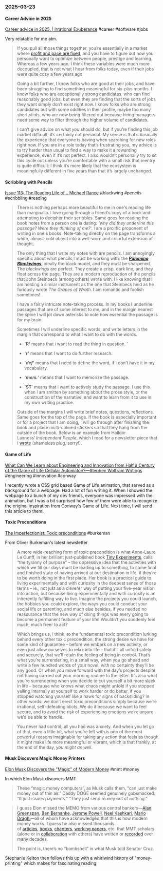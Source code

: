 ### 2025-03-23
#### Career Advice in 2025
[Career advice in 2025. \| Irrational Exuberance](https://lethain.com/career-advice-2025/) #career #software #jobs 

Very relatable for me atm.

> If you pull all those things together, you’re essentially in a market where [profit and pace are fixed](https://lethain.com/forty-year-career/), and you have to figure out how you personally want to optimize between people, prestige and learning. Whereas a few years ago, I think these variables were much more decoupled, that is not what I hear from folks today, even if their jobs were quite cozy a few years ago.
> 
> Going a bit further, I know folks who are good at their jobs, and have been struggling to find something meaningful for six-plus months. I know folks who are exceptionally strong candidates, who can find reasonably good jobs, but even they are finding that the sorts of jobs they want simply don’t exist right now. I know folks who are strong candidates but with some oddities in their profile, maybe too many short stints, who are now being filtered out because hiring managers need some way to filter through the higher volume of candidates.
> 
> I can’t give advice on what _you_ should do, but if you’re finding this job market difficult, it’s certainly not personal. My sense is that’s basically the experience that everyone is having when searching for new roles right now. If you are in a role today that’s frustrating you, my advice is to try harder than usual to find a way to make it a rewarding experience, even if it’s not perfect. I also wouldn’t personally try to sit this cycle out unless you’re comfortable with a small risk that reentry is quite difficult: I think it’s more likely that the ecosystem is meaningfully different in five years than that it’s largely unchanged.

#### Scribbling with Pencils
[Issue 113: The Reading Life of... Michael Rance](https://petya.substack.com/p/issue-113-the-reading-life-of-michael) #blackwing #pencils #scribbling #reading 

> There is nothing perhaps more beautiful to me in one's reading life than marginalia. I love going through a friend's copy of a book and attempting to decipher their scribbles. Same goes for reading the book notes from a person one is dating: _'why did they underline this passage? Were they thinking of me?_'. I am a prolific proponent of writing in one's books. Note-taking directly on the page transforms a white, almost-cold object into a well-worn and colorful extension of thought.
> 
> The only thing that I write my notes with are pencils. I am annoyingly specific about what pencils I must be working with: the _**[Palomino Blackwings](https://blackwing602.com/products/blackwing-602-set-of-12?_pos=2&_sid=2921d3d66&_ss=r)**_, ideally the black model, and they must be sharpened. The _blackwings_ are perfect. They create a crisp, dark line, and they float across the page. They are a modern reproduction of the pencils that John Steinbeck (among others) wrote with. I like knowing that I am holding a similar instrument as the one that Steinbeck held as he furiously wrote _The Grapes of Wrath_. I am romantic and foolish sometimes!
> 
> I have a fairly intricate note-taking process. In my books I underline passages that are of some interest to me, and in the margin nearest the spine I will jot down asterisks to note how essential the passage is for my brain.
> 
> Sometimes I will underline specific words, and write letters in the margin that correspond to what I want to do with the words.
> 
> - **'R'** means that i want to read the thing in question. '
>     
> - **'r'** means that I want to do further research.
>     
> - **'**_**def**_**'** means that I need to define the word, if I don't have it in my vocabulary.
>     
> - **'**_**mem.**_**'** means that I want to memorize the passage.
>     
> - **'ST**' means that I want to actively study the passage. I use this when I am smitten by something about the prose style, or the construction of the narrative, and want to learn from it to use in my own writing practice.
>     
> 
> Outside of the margins I will write brief notes, questions, reflections. Same goes for the top of the page. If the book is especially important or for a project that I am doing, I will go through after finishing the book and place multi-colored stickers so that they hang from the outside of the book. Below is an example from Halldór Laxness’ _Independent People_, which I read for a newsletter piece that I [wrote](https://michaelrance.substack.com/p/are-there-larger-things-than-independence) (shameless plug, sorry!).

#### Game of Life
[What Can We Learn about Engineering and Innovation from Half a Century of the Game of Life Cellular Automaton?—Stephen Wolfram Writings](https://writings.stephenwolfram.com/2025/03/what-can-we-learn-about-engineering-and-innovation-from-half-a-century-of-the-game-of-life-cellular-automaton/) #engineering #innovation #conway

I recently wrote a CSS grid based Game of Life animation, that served as a background for a webpage. Had a lot of fun writing it. When I showed the webpage to a bunch of my dev friends, everyone was impressed with the animation, but I was a bit surprised how few of them were able to recognize the original inspiration from Conway's Game of Life. Next time, I will send this article to them.

#### Toxic Preconditions
[The Imperfectionist: Toxic preconditions](https://ckarchive.com/b/wvu2hghkkz6xgb9r552rqtn0grxxxh8) #burkeman

From Oliver Burkeman's latest newsletter

> A more wide-reaching form of toxic precondition is what Anne-Laure Le Cunff, in her brilliant just-published book [Tiny Experiments](https://nesslabs.com/book), calls “the tyranny of purpose” – the oppressive idea that the activities with which we fill our days must be leading up to something, to some final and finished state of having arrived at our destination in life, if they’re to be worth doing in the first place. Her book is a practical guide to living experimentally and with curiosity in the deepest sense of those terms – ie., not just as a cleverer way of putting your five-year vision into action, but because living experimentally and with curiosity is an inherently fulfilling way to live. Imagine the projects you could launch, the hobbies you could explore, the ways you could conduct your social life or parenting, and much else besides, if you needed no reassurance that the new way of doing things was every going to become a permanent feature of your life! Wouldn’t you suddenly feel much, much freer to act?
> 
> Which brings us, I think, to the fundamental toxic precondition lurking behind every other toxic precondition: the strong desire we have for some kind of guarantee – before we embark on a new activity, or even just allow ourselves to relax into life – that it’ll all unfold safely and securely, that we’ll retain the feeling of being in control. That’s what you’re surrendering, in a small way, when you go ahead and write a few hundred words of your novel, with no certainty they’ll be any good. Or when you move forward with the day’s projects despite not having carried out your morning routine to the letter. It’s also what you’re surrendering when you decide to cut yourself a bit more slack in life – because who knows what chaos might unfold if you stopped yelling internally at yourself to work harder or do better, if you stopped watching yourself like a hawk for signs of backsliding? In other words: we don’t erect toxic preconditions simply because we’re irrational, self-defeating idiots. We do it because we want to feel secure, and to avoid the risk of experiencing emotions we’re unsure we’d be able to handle.

> You never had control; all you had was anxiety. And when you let go of that, even a little bit, what you’re left with is one of the most powerful reasons imaginable for taking any action that feels as though it might make life more meaningful or vibrant, which is that frankly, at the end of the day, _you might as well._

#### Musk Discovers Magic Money Printers
[Elon Musk Discovers the "Magic" of Modern Money](https://stephaniekelton.substack.com/p/elon-musk-discovers-the-magic-of) #mmt #money 

In which Elon Musk discovers MMT

> These “magic money computers”, as Musk calls them, “can just make money out of thin air.” Daddy DOGE seemed genuinely gobsmacked. “It just issues payments.” “They just send money out of nothing.”

> I guess Elon missed the MEMO from various central bankers—[Alan Greenspan](https://youtu.be/BWo0HvPpEtw?si=PZm_Opdvp6qQ-AdQ), [Ben Bernanke](https://www.youtube.com/watch?v=U_bjDAZazWU&ab_channel=AlessandroDelPrete), [Jerome Powell](https://www.youtube.com/watch?v=mrjoElG8KGI&ab_channel=wonkmonk), [Neel Kashkari](https://www.youtube.com/watch?v=ZN4vmZSPkFQ&ab_channel=PlanXRP), [Mario Draghi](https://www.youtube.com/watch?v=_fF3pNTtmfc&ab_channel=SusoMedin)—all of whom have acknowledged that this is how modern money works. I guess he also missed thousands of [articles](https://academic.oup.com/cje/article-abstract/25/2/149/1729798?redirectedFrom=PDF), [books](https://www.amazon.com/Making-Money-Work-Us-America/dp/1509554262), [chapters](https://www.amazon.com/State-Market-Euro-Chartalism-Metallism/dp/1843761564), [working papers](https://www.levyinstitute.org/pubs/wp_792.pdf), etc. that MMT scholars (alone or in [collaboration](https://papers.ssrn.com/sol3/papers.cfm?abstract_id=4890683) with others) have written or [recorded](https://www.youtube.com/watch?v=7cLDFjTt4Bs&ab_channel=ModernMoneyLab) over many decades.
> 
> The point is, there’s no “bombshell” in what Musk told Senator Cruz.

Stephanie Kelton then follows this up with a whirlwind history of "money-printing" which makes for fascinating reading

